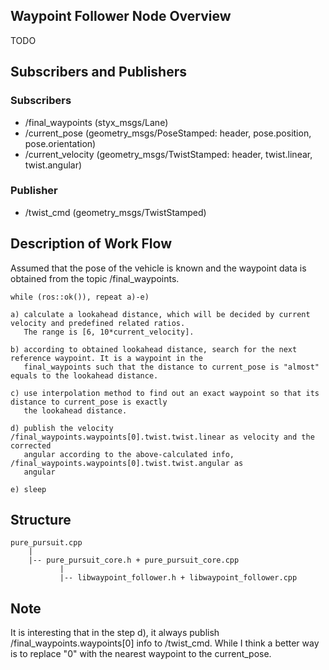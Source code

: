 ## Waypoint Follower Node Overview

TODO

## Subscribers and Publishers 
### Subscribers
* /final_waypoints (styx_msgs/Lane)
* /current_pose (geometry_msgs/PoseStamped: header, pose.position, pose.orientation) 
* /current_velocity (geometry_msgs/TwistStamped: header, twist.linear, twist.angular) 

### Publisher
* /twist_cmd (geometry_msgs/TwistStamped)

## Description of Work Flow
Assumed that the pose of the vehicle is known and the waypoint data is obtained from the topic /final_waypoints.

    while (ros::ok()), repeat a)-e)

    a) calculate a lookahead distance, which will be decided by current velocity and predefined related ratios.
       The range is [6, 10*current_velocity].

    b) according to obtained lookahead distance, search for the next reference waypoint. It is a waypoint in the
       final_waypoints such that the distance to current_pose is "almost" equals to the lookahead distance.

    c) use interpolation method to find out an exact waypoint so that its distance to current_pose is exactly 
       the lookahead distance.

    d) publish the velocity /final_waypoints.waypoints[0].twist.twist.linear as velocity and the corrected 
       angular according to the above-calculated info, /final_waypoints.waypoints[0].twist.twist.angular as 
       angular

    e) sleep
    
## Structure
```
pure_pursuit.cpp
    |
    |-- pure_pursuit_core.h + pure_pursuit_core.cpp
           |
           |-- libwaypoint_follower.h + libwaypoint_follower.cpp
```

## Note 

It is interesting that in the step d), it always publish /final_waypoints.waypoints[0] info to /twist_cmd. While I think a better way is to replace "0" with the nearest waypoint to the current_pose. 

